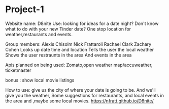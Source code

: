 # Project-1
Website name: D8nite
Use: looking for ideas for a date night? Don't know what to do with your new Tinder date? One stop location for weather,restaurants and events.

Group members:
Alexis Chisolm
Nick Frattaroli 
Rachael Clark
Zachary Cohen
Looks up date time and location 
Tells the user the local weather 
Shows the user restraunts in the area 
And events in the area

Apis planned on being used: Zomato,open weather map/accuweather, ticketmaster

bonus : show local movie listings 
 
How to use: give us the city of where your date is going to be. And we'll give you the weather,
Some suggestions for restaurants, and local events in the area and ,maybe some local movies.
 https://nfratt.github.io/D8nite/
